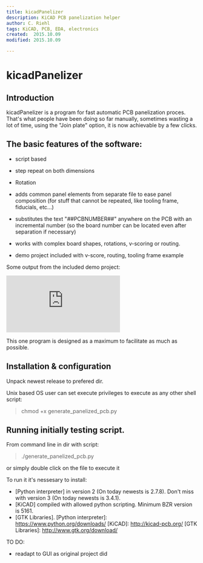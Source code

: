 ```yaml
---
title: kicadPanelizer
description: KiCAD PCB panelization helper
author: C. Riehl
tags: KiCAD, PCB, EDA, electronics
created:  2015.10.09
modified: 2015.10.09

---
```


kicadPanelizer
=======
## Introduction

kicadPanelizer is a program for fast automatic PCB panelization proces. That's what people have been doing so far manually, sometimes wasting a lot of time, using the "Join plate" option, it is now achievable by a few clicks.

## The basic features of the software:
- script based

- step repeat on both dimensions

- Rotation

- adds common panel elements from separate file to ease panel composition (for stuff that cannot be repeated, like tooling frame, fiducials, etc...)

- substitutes the text "##PCBNUMBER##" anywhere on the PCB with an incremental number (so the board number can be located even after separation if necessary)

- works with complex board shapes, rotations, v-scoring or routing.

- demo project included with v-score, routing, tooling frame example


Some output from the included demo project:

![output](https://github.com/f4eru/kicadPanelizer/tree/master/demo_files/output/demo_layout-panelized-layerstack_Front.pdf)

This one program is designed as a maximum to facilitate as much as possible.

## Installation & configuration
Unpack newest release to prefered dir.

Unix based OS user can set execute privileges to execute as any other shell script:
> chmod +x generate_panelized_pcb.py

## Running initially testing script.
From command line in dir with script:
> ./generate_panelized_pcb.py

or simply double click on the file to execute it

To run it it's nessesary to install:
- [Python interpreter] in version 2 (On today newests is 2.7.8). Don't miss with version 3 (On today newests is 3.4.1).
- [KiCAD] compiled with allowed python scripting. Minimum BZR version is 5161.
- [GTK Libraries].
[Python interpreter]: https://www.python.org/downloads/
[KiCAD]: http://kicad-pcb.org/
[GTK Libraries]: http://www.gtk.org/download/


TO DO:
- readapt to GUI as original project did

